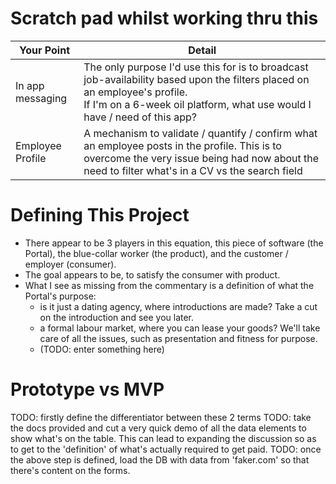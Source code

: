 # Scratch pad whilst working thru this

|Your Point | Detail   |
|---|---|
|  In app messaging |The only purpose I'd use this for is to broadcast job-availability based upon the filters placed on an employee's profile. <br>If I'm on a 6-week oil platform, what use would I have / need of this app?  |
|Employee Profile|A mechanism to validate / quantify / confirm what an employee posts in the profile. This is to overcome the very issue being had now about the need to filter what's in a CV vs the search field|

# Defining This Project

- There appear to be 3 players in this equation, this piece of software (the Portal), the blue-collar worker (the product), and the customer / employer (consumer).  
- The goal appears to be, to satisfy the consumer with product.  
- What I see as missing from the commentary is a definition of what the Portal's purpose:
  - is it just a dating agency, where introductions are made? Take a cut on the introduction and see you later.
  - a formal labour market, where you can lease your goods? We'll take care of all the issues, such as presentation and fitness for purpose.
  - (TODO: enter something here)

# Prototype vs MVP

TODO: firstly define the differentiator between these 2 terms
TODO: take the docs provided and cut a very quick demo of all the data elements to show what's on the table. This can lead to expanding the discussion so as to get to the 'definition' of what's actually required to get paid.
TODO: once the above step is defined, load the DB with data from 'faker.com' so that there's content on the forms.